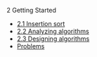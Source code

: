  2 Getting Started

* [2.1 Insertion sort](exercises_2.1.md)
* [2.2 Analyzing algorithms](exercises_2.2.md)
* [2.3 Designing algorithms](exercises_2.3.md)
* [Problems](problems.md)
